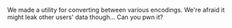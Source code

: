 We made a utility for converting between various encodings. We're afraid it might leak other users' data though... Can you pwn it?

